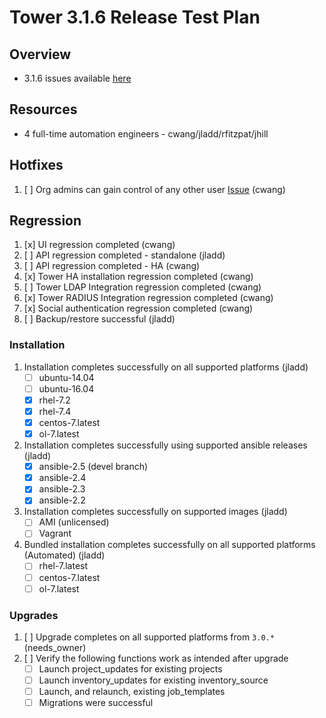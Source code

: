 # Tower 3.1.6 Release Test Plan

## Overview

* 3.1.6 issues available [here](https://github.com/ansible/tower/issues?q=is%3Aopen+is%3Aissue+milestone%3Arelease_3.1.6)

## Resources
* 4 full-time automation engineers - cwang/jladd/rfitzpat/jhill

## Hotfixes 

1. [ ] Org admins can gain control of any other user [Issue](https://github.com/ansible/tower/issues/1237) (cwang)

## Regression
1. [x] UI regression completed (cwang)
1. [ ] API regression completed - standalone (jladd)
1. [ ] API regression completed - HA (cwang)
1. [x] Tower HA installation regression completed (cwang)
1. [ ] Tower LDAP Integration regression completed (cwang)
1. [x] Tower RADIUS Integration regression completed (cwang)
1. [x] Social authentication regression completed (cwang)
1. [ ] Backup/restore successful (jladd)

### Installation
1. Installation completes successfully on all supported platforms (jladd)
    * [ ] ubuntu-14.04
    * [ ] ubuntu-16.04
    * [x] rhel-7.2
    * [x] rhel-7.4
    * [x] centos-7.latest
    * [x] ol-7.latest
1. Installation completes successfully using supported ansible releases (jladd)
    * [x] ansible-2.5 (devel branch)
    * [x] ansible-2.4
    * [x] ansible-2.3
    * [x] ansible-2.2
1. Installation completes successfully on supported images (jladd)
    * [ ] AMI (unlicensed)
    * [ ] Vagrant
1. Bundled installation completes successfully on all supported platforms (Automated)  (jladd)
    * [ ] rhel-7.latest
    * [ ] centos-7.latest
    * [ ] ol-7.latest

### Upgrades
1. [ ] Upgrade completes on all supported platforms from `3.0.*` (needs_owner)
1. [ ] Verify the following functions work as intended after upgrade
    * [ ] Launch project_updates for existing projects
    * [ ] Launch inventory_updates for existing inventory_source
    * [ ] Launch, and relaunch, existing job_templates
    * [ ] Migrations were successful
